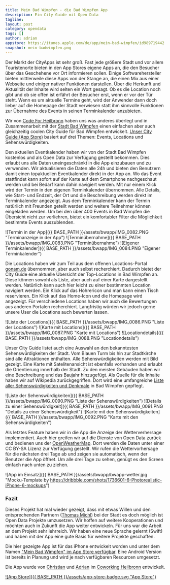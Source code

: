 ```yaml
---
title: Mein Bad Wimpfen - die Bad Wimpfen App 
description: Ein City Guide mit Open Data
tagline:
layout: post
category: opendata
tags: []
author: adrian
appstore: https://itunes.apple.com/de/app/mein-bad-wimpfen/id989719442
snapshot: mein-badwimpfen.png
---
```


Der Markt der CityApps ist sehr groß. Fast jede größere Stadt und vor allem Touristenorte bieten in den App Stores
eigene Apps an, die den Besucher über das Geschehene vor Ort informieren sollen. Einige Softwarehersteller bieten
mittlerweile diese Apps von der Stange an, die einen Mix aus einer Webseite und einiger nativer Funktionen darstellen.
Über die Herkunft und Aktualität der Inhalte wird selten ein Wort gesagt. Ob es die Location noch gibt und ob sie offen 
ist erfährt der Besucher erst, wenn er vor der Tür steht. Wenn es um aktuelle Termine geht, wird der Anwender 
dann doch lieber auf die Homepage der Stadt verwiesen statt ihm sinnvolle Funktionen zur Übernahme des Events in 
seinen Terminkalender anzubieten.

Wir von [Code For Heilbronn](http://codefor.de/heilbronn/) haben uns was anderes überlegt und in 
Zusammenarbeit mit der [Stadt Bad Wimpfen](http://www.badwimpfen.de) einen
einfachen aber auch gleichzeitig coolen City Guide für Bad Wimpfen entwickelt.
[Unser City Guide (App Store)](https://itunes.apple.com/de/app/mein-bad-wimpfen/id989719442) basiert auf 
drei Themen: Events, Locations und Sehenswürdigkeiten.

Den aktuellen Eventkalender haben wir von der Stadt Bad Wimpfen kostenlos und als Open Data zur Verfügung 
gestellt bekommen. Dies erlaubt uns alle Daten uneingeschränkt in die App einzubauen und zu verwenden. Wir 
aktualisieren die Daten alle 24h und bieten den Benutzern damit einen topaktuellen Eventkalender direkt in der App 
an. Wo das Event stattfindet kann sofort auf der Karte auf dem Smartphone nachgeschaut werden und bei 
Bedarf kann dahin navigiert werden. Mit nur einem Klick wird der Termin in den eigenen Terminkalender übernommen. 
Alle Details, wie Start- und Endzeit, der Ort und die Beschreibung werden direkt im Terminkalender angezeigt.
Aus dem Terminkalender kann der Termin natürlich mit Freunden geteilt werden und weitere Teilnehmer 
können eingeladen werden.
Um bei den über 400 Events in Bad Wimpfen die Übersicht nicht zur verliehren, bietet ein komfortabler Filter
die Möglichkeit bestimmte Events auszublenden.

![Termin in der App]({{ BASE_PATH }}/assets/bwapp/IMG_0082.PNG "Terminanzeige in der App")
![Terminübernahme]({{ BASE_PATH }}/assets/bwapp/IMG_0083.PNG "Terminübernahme")
![Eigener Terminkalender]({{ BASE_PATH }}/assets/bwapp/IMG_0084.PNG "Eigener Terminkalender")
  
Die Locations haben wir zum Teil aus dem offenen Locations-Portal [gonam.de](http://gonam.de) übernommen, aber auch selbst recherchiert.
Dadurch bietet der City Guide eine aktuelle Übersicht der Top-Locations in Bad Wimpfen an. Diese können sowohl als Liste,
aber auch auf einer Karte dargestellt werden. Natürlich kann auch hier leicht zu einer bestimmten Location navigiert werden.
Ein Klick auf das Höhrericon und man kann einen Tisch reservieren. Ein Klick auf das Home-Icon und die Homepage wird angezeigt.
Für verschiedene Locations haben wir auch die Bewertungen aus anderen Portalen recherchiert. Langfristig würden
wir jedoch gerne unsere User die Locations auch bewerten lassen.

![Liste der Locations]({{ BASE_PATH }}/assets/bwapp/IMG_0086.PNG "Liste der Locations")
![Karte mit Locations]({{ BASE_PATH }}/assets/bwapp/IMG_0087.PNG "Karte mit Locations")
![Locationdetails]({{ BASE_PATH }}/assets/bwapp/IMG_0088.PNG "Locationdetails")
 
Unser City Guide listet auch eine Auswahl an den bekanntesten Sehenswürdigkeiten der Stadt. Vom Blauen Turm 
bis hin zur Stadtkirche sind alle Attraktionen enthalten. Alle Sehenswürdigkeiten werden mit Bild gezeigt.
Eine Karte mit Satelitenansicht ist ebenfalls vorhanden und erlaubt die Orientierung innerhalb der Stadt.
Zu den meisten Gebäuden haben wir eine Beschreibung und das Baujahr hinzugefügt.
Als Quelle für die Inhalte haben wir auf Wikipedia zurückgegriffen. Dort wird eine umfangreiche [Liste 
aller Sehenswürdigkeiten und Denkmale](http://de.wikipedia.org/wiki/Liste_der_Kulturdenkmale_in_Bad_Wimpfen) 
in Bad Wimpfen gepflegt.

![Liste der Sehenswürdigkeiten]({{ BASE_PATH }}/assets/bwapp/IMG_0090.PNG "Liste der Sehenswürdigkeiten")
![Details zu einer Sehenswürdigkeit]({{ BASE_PATH }}/assets/bwapp/IMG_0091.PNG "Details zu einer Sehenswürdigkeit")
![Karte mit den Sehenswürdigkeiten]({{ BASE_PATH }}/assets/bwapp/IMG_0092.PNG "Karte mit den Sehenswürdigkeiten")

Als letztes Feature haben wir in die App die Anzeige der Wetterverhersage implementiert. Auch hier greifen wir auf die 
Dienste von Open Data zurück und bedienen uns der [OpenWeatherMap](http://openweathermap.org). Dort werden die 
Daten unter einer CC BY-SA Lizenz zur Verfügung gestellt. Wir rufen die Wettervorhersage für die nächsten 
drei Tage ab und zeigen sie automatisch, wenn der Benutzer die App öffnet. Um alle drei Tage zu sehen, 
genügt es den Screen einfach nach unten zu ziehen. 

![App im Einsatz]({{ BASE_PATH }}/assets/bwapp/bwapp-wetter.jpg "Mocku-Template by https://dribbble.com/shots/1736601-6-Photorealistic-iPhone-6-mockups")

### Fazit

Dieses Projekt hat mal wieder gezeigt, dass mit etwas Willen und den entsprechenden Partnern 
([Thomas Michl](https://twitter.com/thomas_michl)) bei der Stadt
es doch möglich ist Open Data Projekte umzusetzen. Wir hoffen auf weitere Kooperationen und möchten auch in Zukunft die 
App weiter entwickeln.
Für uns war die Arbeit an dem Projekt sehr lehrreich. Wir haben eine neue Sprache gelernt (Swift) und haben mit der 
App eine gute Basis für weitere Projekte geschaffen. 

Die hier gezeigte App ist für das iPhone entwickelt worden und 
unter dem Namen ["Mein Bad Wimpfen" im App Store verfügbar](https://itunes.apple.com/de/app/mein-bad-wimpfen/id989719442).
Eine Android Version ist bereits in Planung
und wird je nach verfügbaren Resourcen umgesetzt.

Die App wurde von [Christian](http://appproject.de/) und [Adrian](http://grundid.de) im
[Coworking Heilbronn](http://coworking-heilbronn.org/) entwickelt. 

[![App Store]({{ BASE_PATH }}/assets/app-store-badge.svg "App Store")](https://itunes.apple.com/de/app/mein-bad-wimpfen/id989719442)
